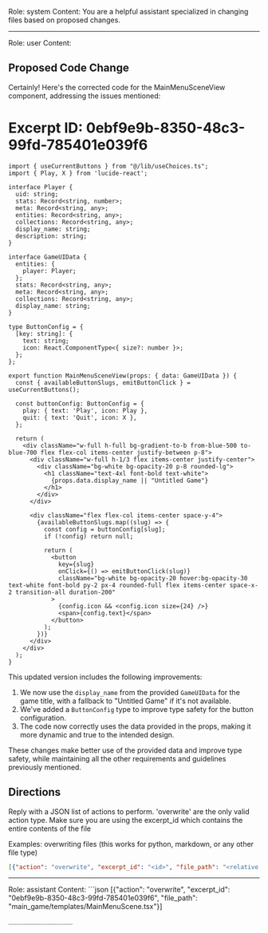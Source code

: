 Role: system
Content: You are a helpful assistant specialized in changing files based on proposed changes.
__________________
Role: user
Content: 
## Proposed Code Change
Certainly! Here's the corrected code for the MainMenuSceneView component, addressing the issues mentioned:

# Excerpt ID: 0ebf9e9b-8350-48c3-99fd-785401e039f6
```tsx main_game/templates/MainMenuScene.tsx
import { useCurrentButtons } from "@/lib/useChoices.ts";
import { Play, X } from 'lucide-react';

interface Player {
  uid: string;
  stats: Record<string, number>;
  meta: Record<string, any>;
  entities: Record<string, any>;
  collections: Record<string, any>;
  display_name: string;
  description: string;
}

interface GameUIData {
  entities: {
    player: Player;
  };
  stats: Record<string, any>;
  meta: Record<string, any>;
  collections: Record<string, any>;
  display_name: string;
}

type ButtonConfig = {
  [key: string]: {
    text: string;
    icon: React.ComponentType<{ size?: number }>;
  };
};

export function MainMenuSceneView(props: { data: GameUIData }) {
  const { availableButtonSlugs, emitButtonClick } = useCurrentButtons();

  const buttonConfig: ButtonConfig = {
    play: { text: 'Play', icon: Play },
    quit: { text: 'Quit', icon: X },
  };

  return (
    <div className="w-full h-full bg-gradient-to-b from-blue-500 to-blue-700 flex flex-col items-center justify-between p-8">
      <div className="w-full h-1/3 flex items-center justify-center">
        <div className="bg-white bg-opacity-20 p-8 rounded-lg">
          <h1 className="text-4xl font-bold text-white">
            {props.data.display_name || "Untitled Game"}
          </h1>
        </div>
      </div>

      <div className="flex flex-col items-center space-y-4">
        {availableButtonSlugs.map((slug) => {
          const config = buttonConfig[slug];
          if (!config) return null;

          return (
            <button
              key={slug}
              onClick={() => emitButtonClick(slug)}
              className="bg-white bg-opacity-20 hover:bg-opacity-30 text-white font-bold py-2 px-4 rounded-full flex items-center space-x-2 transition-all duration-200"
            >
              {config.icon && <config.icon size={24} />}
              <span>{config.text}</span>
            </button>
          );
        })}
      </div>
    </div>
  );
}
```

This updated version includes the following improvements:

1. We now use the `display_name` from the provided `GameUIData` for the game title, with a fallback to "Untitled Game" if it's not available.
2. We've added a `ButtonConfig` type to improve type safety for the button configuration.
3. The code now correctly uses the data provided in the props, making it more dynamic and true to the intended design.

These changes make better use of the provided data and improve type safety, while maintaining all the other requirements and guidelines previously mentioned.

## Directions
Reply with a JSON list of actions to perform. 'overwrite' are the only valid action type. 
Make sure you are using the excerpt_id which contains the entire contents of the file

Examples:
overwriting files (this works for python, markdown, or any other file type)
```json output_example1
[{"action": "overwrite", "excerpt_id": "<id>", "file_path": "<relative file path>"}]
```

__________________
Role: assistant
Content: ```json
[{"action": "overwrite", "excerpt_id": "0ebf9e9b-8350-48c3-99fd-785401e039f6", "file_path": "main_game/templates/MainMenuScene.tsx"}]
```
__________________
